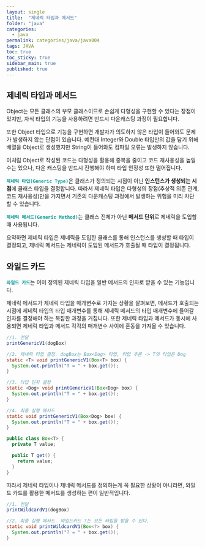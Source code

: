 ```yaml
---
layout: single
title:  "제네릭 타입과 메서드"
folder: "java"
categories:
  - java
permalink: categories/java/java004
tags: JAVA
toc: true
toc_sticky: true
sidebar_main: true
published: true
---
```


## 제네릭 타입과 메서드
Object는 모든 클래스의 부모 클래스이므로 손쉽게 다형성을 구현할 수 있다는 장점이 있지만, 자식 타입의 기능을 사용하려면 반드시 다운캐스팅 과정이 필요합니다.

또한 Object 타입으로 기능을 구현하면 개발자가 의도하지 않은 타입이 들어와도 문제가 발생하지 않는 단점이 있습니다. 예컨대 Integer와 Double 타입만의 값을 담기 위해 배열을 Object로 생성했지만 String이 들어와도 컴파일 오류는 발생하지 않습니다.

이처럼 Object로 작성된 코드는 다형성을 활용해 중복을 줄이고 코드 재사용성을 높일 수는 있으나, 다운 캐스팅을 반드시 진행해야 하며 타입 안정성 또한 떨어집니다.

<span style="color: rgb(3, 150, 150); font-weight: bold;">`제네릭 타입(Generic Type)`</span>은 클래스가 정의되는 시점이 아닌 **인스턴스가 생성되는 시점**에 클래스 타입을 결정합니다. 따라서 제네릭 타입은 다형성의 장점(추상적 의존 관계, 코드 재사용성)만을 가지면서 기존의 다운캐스팅 과정에서 발생하는 위험을 미리 차단할 수 있습니다.

<span style="color: rgb(3, 150, 150); font-weight: bold;">`제네릭 메서드(Generic Method)`</span>는 클래스 전체가 아닌 **메서드 단위**로 제네릭을 도입할 때 사용됩니다.

요약하면 제네릭 타입은 제네릭을 도입한 클래스를 통해 인스턴스를 생성할 때 타입이 결정되고, 제네릭 메서드는 제네릭이 도입된 메서드가 호출될 때 타입이 결정됩니다.

## 와일드 카드
<span style="color: rgb(3, 150, 150); font-weight: bold;">`와일드 카드`</span>는 이미 정의된 제네릭 타입을 일반 메서드의 인자로 받을 수 있는 기능입니다.

제네릭 메서드가 제네릭 타입을 매개변수로 가지는 상황을 살펴보면, 메서드가 호출되는 시점에 제네릭 타입의 타입 매개변수를 통해 제네릭 메서드의 타입 매개변수에 들어갈 인자를 결정해야 하는 복잡한 과정을 거칩니다. 또한 제네릭 타입과 메서드가 동시에 사용되면 제네릭 타입과 메서드 각각의 매개변수 사이에 혼동을 가져올 수 있습니다.

```java
//1. 전달
printGenericV1(dogBox)

//2. 제네릭 타입 결정. dogBox는 Box<Dog> 타입, 타입 추론 -> T의 타입은 Dog
static <T> void printGenericV1(Box<T> box) {
  System.out.println("T = " + box.get());
}

//3. 타입 인자 결정
static <Dog> void printGenericV1(Box<Dog> box) {
  System.out.println("T = " + box.get());
}

//4. 최종 실행 메서드
static void printGenericV1(Box<Dog> box) {
  System.out.println("T = " + box.get());
}
```
```java
public class Box<T> {
  private T value;

  public T get() {
    return value;
  }
}
```

따라서 제네릭 타입이나 제네릭 메서드를 정의하는게 꼭 필요한 상황이 아니라면, 와일드 카드를 활용한 메서드를 생성하는 편이 일반적입니다.

```java
//1. 전달
printWildcardV1(dogBox)

//2. 최종 실행 메서드. 와일드카드 ?는 모든 타입을 받을 수 있다.
static void printWildcardV1(Box<?> box) {
  System.out.println("? = " + box.get());
}
```